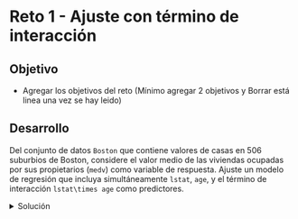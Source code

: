 # Reto 1 - Ajuste con término de interacción

## Objetivo

* Agregar los objetivos del reto (Mínimo agregar 2 objetivos y Borrar está linea una vez se hay leido)

## Desarrollo

Del conjunto de datos `Boston` que contiene valores de casas en 506 suburbios de Boston, considere el valor medio de las viviendas ocupadas por sus propietarios (`medv`) como variable de respuesta. Ajuste un modelo de regresión que incluya simultáneamente `lstat`, `age`, y el término de interacción `lstat\times age` como predictores.

<details><summary>Solución</summary>
<p>

...
  
</p>
</details>

